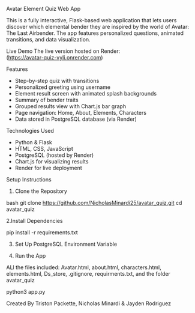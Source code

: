 
 Avatar Element Quiz Web App 

This is a fully interactive, Flask-based web application that lets users discover which elemental bender they are inspired by the world of Avatar: The Last Airbender. The app features personalized questions, animated transitions, and data visualization.

Live Demo
The live version hosted on Render:  
(https://avatar-quiz-vyli.onrender.com)


 Features

- Step-by-step quiz with transitions
- Personalized greeting using username
- Element result screen with animated splash backgrounds
- Summary of bender traits 
- Grouped results view with Chart.js bar graph
- Page navigation: Home, About, Elements, Characters
- Data stored in PostgreSQL database (via Render)


Technologies Used

- Python & Flask
- HTML, CSS, JavaScript
- PostgreSQL (hosted by Render)
- Chart.js for visualizing results
- Render for live deployment


Setup Instructions

1. Clone the Repository

bash
git clone https://github.com/NicholasMinardi25/avatar_quiz.git
cd avatar_quiz


2.Install Dependencies

pip install -r requirements.txt

3. Set Up PostgreSQL Environment Variable

4. Run the App

ALl the files included:
 Avatar.html,
 about.html,
 characters.html,
 elements.html,
 Ds_store,
 .gitignore,
 requirments.txt,
and the folder avatar_quiz

python3 app.py

Created By
Triston Packette, Nicholas Minardi & Jayden Rodriguez
